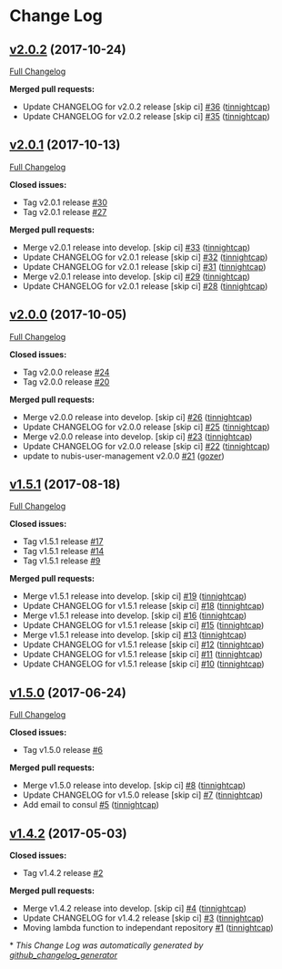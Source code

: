 # Change Log

## [v2.0.2](https://github.com/nubisproject/nubis-lambda-user-management/tree/v2.0.2) (2017-10-24)
[Full Changelog](https://github.com/nubisproject/nubis-lambda-user-management/compare/v2.0.1...v2.0.2)

**Merged pull requests:**

- Update CHANGELOG for v2.0.2 release \[skip ci\] [\#36](https://github.com/nubisproject/nubis-lambda-user-management/pull/36) ([tinnightcap](https://github.com/tinnightcap))
- Update CHANGELOG for v2.0.2 release \[skip ci\] [\#35](https://github.com/nubisproject/nubis-lambda-user-management/pull/35) ([tinnightcap](https://github.com/tinnightcap))

## [v2.0.1](https://github.com/nubisproject/nubis-lambda-user-management/tree/v2.0.1) (2017-10-13)
[Full Changelog](https://github.com/nubisproject/nubis-lambda-user-management/compare/v2.0.0...v2.0.1)

**Closed issues:**

- Tag v2.0.1 release [\#30](https://github.com/nubisproject/nubis-lambda-user-management/issues/30)
- Tag v2.0.1 release [\#27](https://github.com/nubisproject/nubis-lambda-user-management/issues/27)

**Merged pull requests:**

- Merge v2.0.1 release into develop. \[skip ci\] [\#33](https://github.com/nubisproject/nubis-lambda-user-management/pull/33) ([tinnightcap](https://github.com/tinnightcap))
- Update CHANGELOG for v2.0.1 release \[skip ci\] [\#32](https://github.com/nubisproject/nubis-lambda-user-management/pull/32) ([tinnightcap](https://github.com/tinnightcap))
- Update CHANGELOG for v2.0.1 release \[skip ci\] [\#31](https://github.com/nubisproject/nubis-lambda-user-management/pull/31) ([tinnightcap](https://github.com/tinnightcap))
- Merge v2.0.1 release into develop. \[skip ci\] [\#29](https://github.com/nubisproject/nubis-lambda-user-management/pull/29) ([tinnightcap](https://github.com/tinnightcap))
- Update CHANGELOG for v2.0.1 release \[skip ci\] [\#28](https://github.com/nubisproject/nubis-lambda-user-management/pull/28) ([tinnightcap](https://github.com/tinnightcap))

## [v2.0.0](https://github.com/nubisproject/nubis-lambda-user-management/tree/v2.0.0) (2017-10-05)
[Full Changelog](https://github.com/nubisproject/nubis-lambda-user-management/compare/v1.5.1...v2.0.0)

**Closed issues:**

- Tag v2.0.0 release [\#24](https://github.com/nubisproject/nubis-lambda-user-management/issues/24)
- Tag v2.0.0 release [\#20](https://github.com/nubisproject/nubis-lambda-user-management/issues/20)

**Merged pull requests:**

- Merge v2.0.0 release into develop. \[skip ci\] [\#26](https://github.com/nubisproject/nubis-lambda-user-management/pull/26) ([tinnightcap](https://github.com/tinnightcap))
- Update CHANGELOG for v2.0.0 release \[skip ci\] [\#25](https://github.com/nubisproject/nubis-lambda-user-management/pull/25) ([tinnightcap](https://github.com/tinnightcap))
- Merge v2.0.0 release into develop. \[skip ci\] [\#23](https://github.com/nubisproject/nubis-lambda-user-management/pull/23) ([tinnightcap](https://github.com/tinnightcap))
- Update CHANGELOG for v2.0.0 release \[skip ci\] [\#22](https://github.com/nubisproject/nubis-lambda-user-management/pull/22) ([tinnightcap](https://github.com/tinnightcap))
- update to nubis-user-management v2.0.0 [\#21](https://github.com/nubisproject/nubis-lambda-user-management/pull/21) ([gozer](https://github.com/gozer))

## [v1.5.1](https://github.com/nubisproject/nubis-lambda-user-management/tree/v1.5.1) (2017-08-18)
[Full Changelog](https://github.com/nubisproject/nubis-lambda-user-management/compare/v1.5.0...v1.5.1)

**Closed issues:**

- Tag v1.5.1 release [\#17](https://github.com/nubisproject/nubis-lambda-user-management/issues/17)
- Tag v1.5.1 release [\#14](https://github.com/nubisproject/nubis-lambda-user-management/issues/14)
- Tag v1.5.1 release [\#9](https://github.com/nubisproject/nubis-lambda-user-management/issues/9)

**Merged pull requests:**

- Merge v1.5.1 release into develop. \[skip ci\] [\#19](https://github.com/nubisproject/nubis-lambda-user-management/pull/19) ([tinnightcap](https://github.com/tinnightcap))
- Update CHANGELOG for v1.5.1 release \[skip ci\] [\#18](https://github.com/nubisproject/nubis-lambda-user-management/pull/18) ([tinnightcap](https://github.com/tinnightcap))
- Merge v1.5.1 release into develop. \[skip ci\] [\#16](https://github.com/nubisproject/nubis-lambda-user-management/pull/16) ([tinnightcap](https://github.com/tinnightcap))
- Update CHANGELOG for v1.5.1 release \[skip ci\] [\#15](https://github.com/nubisproject/nubis-lambda-user-management/pull/15) ([tinnightcap](https://github.com/tinnightcap))
- Merge v1.5.1 release into develop. \[skip ci\] [\#13](https://github.com/nubisproject/nubis-lambda-user-management/pull/13) ([tinnightcap](https://github.com/tinnightcap))
- Update CHANGELOG for v1.5.1 release \[skip ci\] [\#12](https://github.com/nubisproject/nubis-lambda-user-management/pull/12) ([tinnightcap](https://github.com/tinnightcap))
- Update CHANGELOG for v1.5.1 release \[skip ci\] [\#11](https://github.com/nubisproject/nubis-lambda-user-management/pull/11) ([tinnightcap](https://github.com/tinnightcap))
- Update CHANGELOG for v1.5.1 release \[skip ci\] [\#10](https://github.com/nubisproject/nubis-lambda-user-management/pull/10) ([tinnightcap](https://github.com/tinnightcap))

## [v1.5.0](https://github.com/nubisproject/nubis-lambda-user-management/tree/v1.5.0) (2017-06-24)
[Full Changelog](https://github.com/nubisproject/nubis-lambda-user-management/compare/v1.4.2...v1.5.0)

**Closed issues:**

- Tag v1.5.0 release [\#6](https://github.com/nubisproject/nubis-lambda-user-management/issues/6)

**Merged pull requests:**

- Merge v1.5.0 release into develop. \[skip ci\] [\#8](https://github.com/nubisproject/nubis-lambda-user-management/pull/8) ([tinnightcap](https://github.com/tinnightcap))
- Update CHANGELOG for v1.5.0 release \[skip ci\] [\#7](https://github.com/nubisproject/nubis-lambda-user-management/pull/7) ([tinnightcap](https://github.com/tinnightcap))
- Add email to consul [\#5](https://github.com/nubisproject/nubis-lambda-user-management/pull/5) ([tinnightcap](https://github.com/tinnightcap))

## [v1.4.2](https://github.com/nubisproject/nubis-lambda-user-management/tree/v1.4.2) (2017-05-03)
**Closed issues:**

- Tag v1.4.2 release [\#2](https://github.com/nubisproject/nubis-lambda-user-management/issues/2)

**Merged pull requests:**

- Merge v1.4.2 release into develop. \[skip ci\] [\#4](https://github.com/nubisproject/nubis-lambda-user-management/pull/4) ([tinnightcap](https://github.com/tinnightcap))
- Update CHANGELOG for v1.4.2 release \[skip ci\] [\#3](https://github.com/nubisproject/nubis-lambda-user-management/pull/3) ([tinnightcap](https://github.com/tinnightcap))
- Moving lambda function to independant repository [\#1](https://github.com/nubisproject/nubis-lambda-user-management/pull/1) ([tinnightcap](https://github.com/tinnightcap))



\* *This Change Log was automatically generated by [github_changelog_generator](https://github.com/skywinder/Github-Changelog-Generator)*